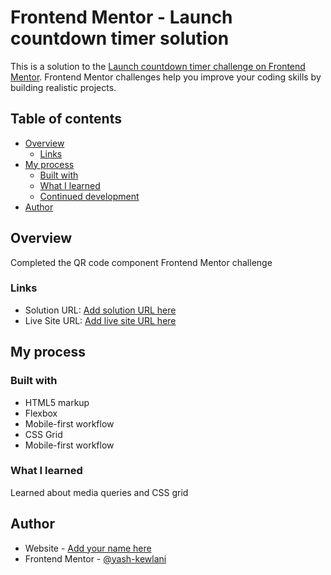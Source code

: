 # Frontend Mentor - Launch countdown timer solution

This is a solution to the [Launch countdown timer challenge on Frontend Mentor](https://www.frontendmentor.io/challenges/launch-countdown-timer-N0XkGfyz-). Frontend Mentor challenges help you improve your coding skills by building realistic projects. 

## Table of contents

- [Overview](#overview)
  - [Links](#links)
- [My process](#my-process)
  - [Built with](#built-with)
  - [What I learned](#what-i-learned)
  - [Continued development](#continued-development)
- [Author](#author)

## Overview

Completed the QR code component Frontend Mentor challenge

### Links

- Solution URL: [Add solution URL here](https://your-solution-url.com)
- Live Site URL: [Add live site URL here](https://your-live-site-url.com)

## My process

### Built with

- HTML5 markup
- Flexbox
- Mobile-first workflow
- CSS Grid
- Mobile-first workflow

### What I learned

Learned about media queries and CSS grid

## Author

- Website - [Add your name here](https://www.your-site.com)
- Frontend Mentor - [@yash-kewlani](https://www.frontendmentor.io/profile/yash-kewlani)